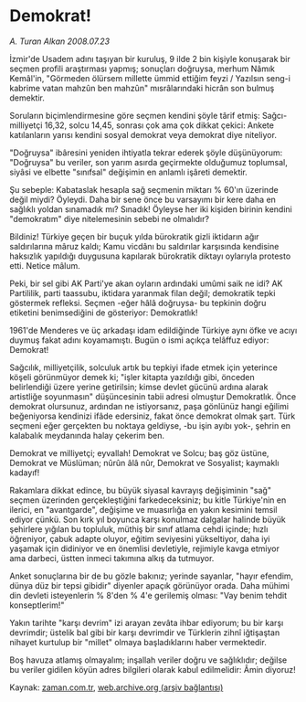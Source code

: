 # Demokrat!

*A. Turan Alkan 2008.07.23*

<tr><td class="metin" colspan="2" style="padding-top: 20px; padding-left: 5px; padding-right: 10px;">İzmir'de Usadem adını taşıyan bir kuruluş, 9 ilde 2 bin kişiyle konuşarak bir seçmen profili araştırması yapmış; sonuçları doğruysa, merhum Nâmık Kemâl'in, "Görmeden ölürsem millette ümmid ettiğim feyzi / Yazılsın seng-i kabrime vatan mahzûn ben mahzûn" mısrâlarındaki hicrân son bulmuş demektir.</td></tr><tr><td class="metin" colspan="2" style="padding-top: 20px; padding-left: 5px; padding-right: 10px;"><p>Soruların biçimlendirmesine göre seçmen kendini şöyle târif etmiş: Sağcı-milliyetçi 16,32, solcu 14,45, sonrası çok ama çok dikkat çekici: Ankete katılanların yarısı kendini sosyal demokrat veya demokrat diye niteliyor.
<p>"Doğruysa" ibâresini yeniden ihtiyatla tekrar ederek şöyle düşünüyorum: "Doğruysa" bu veriler, son yarım asırda geçirmekte olduğumuz toplumsal, siyâsi ve elbette "sınıfsal" değişimin en anlamlı işâreti demektir.
<p>Şu sebeple: Kabataslak hesapla sağ seçmenin miktarı % 60'ın üzerinde değil miydi? Öyleydi. Daha bir sene önce bu varsayımı bir kere daha en sağlıklı yoldan sınamadık mı? Sınadık! Öyleyse her iki kişiden birinin kendini "demokratım" diye nitelemesinin sebebi ne olmalıdır?
<p>Bildiniz! Türkiye geçen bir buçuk yılda bürokratik gizli iktidarın ağır saldırılarına mâruz kaldı; Kamu vicdânı bu saldırılar karşısında kendisine haksızlık yapıldığı duygusuna kapılarak bürokratik diktayı oylarıyla protesto etti. Netice mâlum. 
<p>Peki, bir sel gibi AK Parti'ye akan oyların ardındaki umûmi saik ne idi? AK Partililik, parti taassubu, iktidara yaranmak filan değil; demokratik tepki göstermek refleksi. Seçmen -eğer hâlâ doğruysa- bu tepkinin doğru etiketini benimsediğini de gösteriyor: Demokratlık!
<p>1961'de Menderes ve üç arkadaşı idam edildiğinde Türkiye aynı öfke ve acıyı duymuş fakat adını koyamamıştı. Bugün o ismi açıkça telâffuz ediyor: Demokrat!
<p>Sağcılık, milliyetçilik, solculuk artık bu tepkiyi ifade etmek için yeterince köşeli görünmüyor demek ki; "işler kitapta yazıldığı gibi, önceden belirlendiği üzere yerine getirilsin; kimse devlet gücünü ardına alarak artistliğe soyunmasın" düşüncesinin tabii adresi olmuştur Demokratlık. Önce demokrat olursunuz, ardından ne istiyorsanız, paşa gönlünüz hangi eğilimi beğeniyorsa kendinizi ifâde edersiniz, fakat önce demokrat olmak şart. Türk seçmeni eğer gerçekten bu noktaya geldiyse, -bu işin ayıbı yok-, şehrin en kalabalık meydanında halay çekerim ben.
<p>Demokrat ve milliyetçi; eyvallah! Demokrat ve Solcu; baş göz üstüne, Demokrat ve Müslüman; nûrûn âlâ nûr, Demokrat ve Sosyalist; kaymaklı kadayıf!
<p>Rakamlara dikkat edince, bu büyük siyasal kavrayış değişiminin "sağ" seçmen üzerinden gerçekleştiğini farkedeceksiniz; bu kitle Türkiye'nin en ilerici, en "avantgarde", değişime ve muasırlığa en yakın kesimini temsil ediyor çünkü. Son kırk yıl boyunca karşı konulmaz dalgalar halinde büyük şehirlere yığılan bu topluluk, müthiş bir sınıf atlama cehdi içinde; hızlı öğreniyor, çabuk adapte oluyor, eğitim seviyesini yükseltiyor, daha iyi yaşamak için didiniyor ve en önemlisi devletiyle, rejimiyle kavga etmiyor ama darbeci, üstten inmeci takımına alkış da tutmuyor.
<p>Anket sonuçlarına bir de bu gözle bakınız; yerinde sayanlar, "hayır efendim, dünya düz bir tepsi gibidir" diyenler apaçık görünüyor orada. Daha mühimi din devleti isteyenlerin % 8'den % 4'e gerilemiş olması: "Vay benim tehdit konseptlerim!"
<p>Yakın tarihte "karşı devrim" izi arayan zevâta ihbar ediyorum; bu bir karşı devrimdir; üstelik bal gibi bir karşı devrimdir ve Türklerin zihnî iğtişaştan nihayet kurtulup bir "millet" olmaya başladıklarını haber vermektedir.
<p>Boş havuza atlamış olmayalım; inşallah veriler doğru ve sağlıklıdır; değilse bu veriler gidilen köyün adres bilgileri olarak kabul edilmelidir: Âmin diyoruz!<br/></p></p></p></p></p></p></p></p></p></p></p></p></td></tr>

Kaynak: [zaman.com.tr](http://zaman.com.tr/yazar.do?yazino=717379), [web.archive.org (arşiv bağlantısı)](http://web.archive.org/web/20080827193654/http://www.zaman.com.tr:80/yazar.do?yazino=717379)
